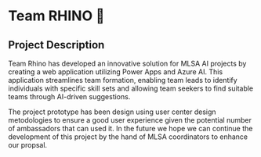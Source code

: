 # Team RHINO 🦏

## Project Description

Team Rhino has developed an innovative solution for MLSA AI projects by creating a web application utilizing Power Apps and Azure AI. This application streamlines team formation, enabling team leads to identify individuals with specific skill sets and allowing team seekers to find suitable teams through AI-driven suggestions. 

The project prototype has been design using user center design metodologies to ensure a good user experience given the potential number of ambassadors that can used it. In the future we hope we can continue the development of this project by the hand of MLSA coordinators to enhance our propsal.
